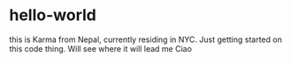 # hello-world
this is Karma from Nepal, currently residing in NYC.
Just getting started on this code thing. Will see where it will lead me
Ciao
